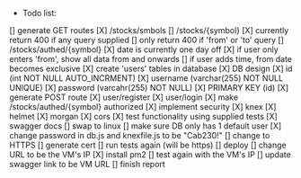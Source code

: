 * Todo list:

[] generate GET routes
    [X] /stocks/smbols
    [] /stocks/{symbol}
        [X] currently return 400 if any query supplied
        [] only return 400 if 'from' or 'to' query
    [] /stocks/authed/{symbol}
        [X] date is currently one day off
        [X] if user only enters 'from', show all data from and onwards
        [] if user adds time, from date becomes exclusive
[X] create 'users' tables in database
    [X] DB design
        [X] id (int NOT NULL AUTO_INCRMENT)
        [X] username (varchar(255) NOT NULL UNIQUE)
        [X] password (varcahr(255) NOT NULL)
        [X] PRIMARY KEY (id)
[X] generate POST route
    [X] user/register
    [X] user/login
[X] make /stocks/authed/{symbol} authorized
[X] implement security
    [X] knex
    [X] helmet
    [X] morgan
    [X] cors
[X] test functionality using supplied tests
[X] swagger docs
[] swap to linux
    [] make sure DB only has 1 default user
    [X] change password in db.js and knexfile.js to be "Cab230!"
[] change to HTTPS
    [] generate cert
    [] run tests again (will be https)
[] deploy
    [] change URL to be the VM's IP
    [X] install pm2
    [] test again with the VM's IP
    [] update swagger link to be VM URL
[] finish report
